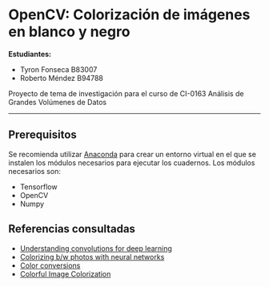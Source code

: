 # OpenCV: Colorización de imágenes en blanco y negro 

**Estudiantes:**
  - Tyron Fonseca B83007
  - Roberto Méndez B94788

Proyecto de tema de investigación para el curso de CI-0163 Análisis de Grandes Volúmenes de Datos

---
## Prerequisitos
Se recomienda utilizar [Anaconda](https://www.anaconda.com/) para crear un entorno virtual en el que se instalen los módulos necesarios para ejecutar los cuadernos.
Los módulos necesarios son:
- Tensorflow
- OpenCV
- Numpy

## Referencias consultadas
- [Understanding convolutions for deep learning](https://towardsdatascience.com/intuitively-understanding-convolutions-for-deep-learning-1f6f42faee1)
- [Colorizing b/w photos with neural networks](https://blog.floydhub.com/colorizing-b-w-photos-with-neural-networks/)
- [Color conversions](https://docs.opencv.org/3.4/de/d25/imgproc_color_conversions.html)
- [Colorful Image Colorization](https://arxiv.org/abs/1603.08511) 

